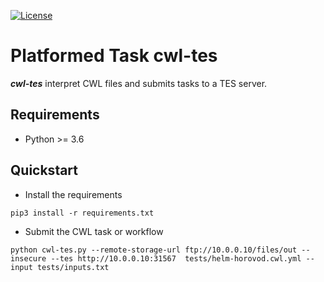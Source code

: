 [![License](https://img.shields.io/badge/License-Apache%202.0-blue.svg)](https://opensource.org/licenses/Apache-2.0)

# Platformed Task cwl-tes

___cwl-tes___  interpret CWL files and submits tasks to a TES server. 


## Requirements

* Python >= 3.6

## Quickstart

* Install the requirements

```
pip3 install -r requirements.txt
```

* Submit the CWL task or workflow

```
python cwl-tes.py --remote-storage-url ftp://10.0.0.10/files/out --insecure --tes http://10.0.0.10:31567  tests/helm-horovod.cwl.yml --input tests/inputs.txt
```

